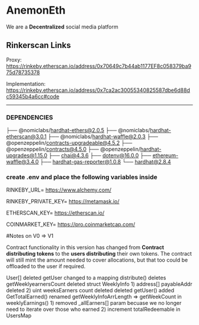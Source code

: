 # AnemonEth
We are a **Decentralized** social media platform

## Rinkerscan Links
Proxy: https://rinkeby.etherscan.io/address/0x70649c7b44ab1177EF8c058379ba975d78735378

Implementation: https://rinkeby.etherscan.io/address/0x7ca2ac30055340825587dbe6d88dc59345b4a6cc#code
 
 ------------------
### DEPENDENCIES

├── @nomiclabs/hardhat-ethers@2.0.5
├── @nomiclabs/hardhat-etherscan@3.0.1
├── @nomiclabs/hardhat-waffle@2.0.3
├── @openzeppelin/contracts-upgradeable@4.5.2
├── @openzeppelin/contracts@4.5.0
├── @openzeppelin/hardhat-upgrades@1.15.0
├── chai@4.3.6
├── dotenv@16.0.0
├── ethereum-waffle@3.4.0
├── hardhat-gas-reporter@1.0.8
└── hardhat@2.8.4

### create .env and place the following variables inside

RINKEBY_URL= https://www.alchemy.com/       

RINKEBY_PRIVATE_KEY= https://metamask.io/ 

ETHERSCAN_KEY= https://etherscan.io/    

COINMARKET_KEY= https://pro.coinmarketcap.com/

#Notes on V0 => V1

Contract functionality in this version has changed from **Contract distributing tokens** to the **users distributing** their own tokens. The contract will still mint the amount needed to cover allocations, but that too could be offloaded to the user if required.

User[] deleted
getUser changed to a mapping
distribute() deletes
getWeeklyearnersCount deleted
struct WeeklyInfo 1) address[] payableAddr deleted 2) uint weeksEarners count deleted
deleted getUser()
added GetTotalEarned()
renamed getWeeklyInfoArrLength => getWeekCount
in weeklyEarnings() 1) removed _allEarners[] param becuase we no longer need to iterate over those who earned 2) increment totalRedeemable in UsersMap
